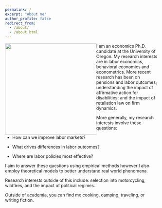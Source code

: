 ```yaml
---
permalink: /
excerpt: "About me"
author_profile: false
redirect_from: 
  - /about/
  - /about.html
---
```


<img style="float: left;" src="./images/grad-photo-final.jpg" width="300" hspace=”30”>

I am an economics Ph.D. candidate at the University of Oregon. My research interests are in labor economics, behavioral economics and econometrics. More recent research has been on pensions and labor outcomes; understanding the impact of affirmative action for disabilities; and the impact of retaliation law on firm dynamics. 

More generally, my research interests involve these questions:

  - How can we improve labor markets?

  - What drives differences in labor outcomes?

  - Where are labor policies most effective?

I aim to answer these questions using empirical methods however I also employ theoretical models to better understand real world phenomena.

Research interests outside of this include: selection into motorcycling, wildfires, and the impact of political regimes.

Outside of academia, you can find me cooking, camping, traveling, or writing fiction.

